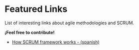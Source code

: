 # Featured Links
List of interesting links about agile methodologies and SCRUM.

**¡Feel free to contribute!**

- [How SCRUM framework works - (spanish)](https://platzi.com/blog/guia-scrum/)

